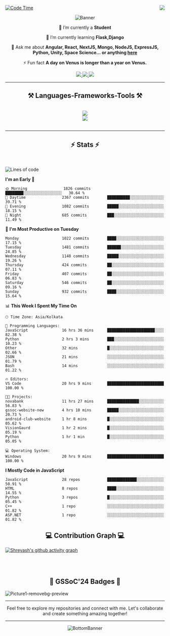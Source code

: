 <div>
 
<img align="right" src="https://visitor-badge.laobi.icu/badge?page_id=shreyash3087.shreyash3087" />

 [![Code Time](https://wakatime.com/badge/user/cd5f70df-e644-46f4-a03b-e1ce78615131.svg)](https://wakatime.com/@cd5f70df-e644-46f4-a03b-e1ce78615131)
 
</div>


<div align="center">
 
![Banner](https://github.com/user-attachments/assets/fe33d289-b057-4d85-ad76-3103802aa9e1)

</div>


<div align="center">
 
 🔭 I’m currently a **Student** 
 
 🌱 I’m currently learning **Flask,Django**

💬 Ask me about **Angular, React, NextJS, Mongo, NodeJS, ExpressJS, Python, Unity, Space Science... or anything [here](https://github.com/shreyash3087/shreyash3087/issues)**

⚡ Fun fact **A day on Venus is longer than a year on Venus.**

</div>
 
<div align="center"> 
  <a href="mailto:shreyash3087@gmail.com">
    <img src="https://img.shields.io/badge/Gmail-333333?style=for-the-badge&logo=gmail&logoColor=red" />
  </a>
  <a href="https://www.linkedin.com/in/shreyash-srivastava-1a1161280" target="_blank">
    <img src="https://img.shields.io/badge/LinkedIn-0077B5?style=for-the-badge&logo=linkedin&logoColor=white" target="_blank" />
  </a>
  <a href="https://github.com/shreyash3087" target="_blank">
     <img src="https://img.shields.io/badge/Github-FF5722?style=for-the-badge&logo=github&logoColor=white" target="_blank" />
  </a>
</div>
<hr/>
 
<h2 align="center">⚒️ Languages-Frameworks-Tools ⚒️</h2>
<br/>
<div align="center">
    <img src="https://skillicons.dev/icons?i=react,bootstrap,html,css,vscode,github,figma,cpp,vercel,netlify" /><br>
    <img src="https://skillicons.dev/icons?i=tailwind,git,nodejs,python,javascript,typescript,express,firebase,mongodb,nextjs,unity,azure,blender" /><br>
</div>

<br/>
<hr/>

<h2 align="center">⚡ Stats ⚡</h2>

<br>
<div>
 
 
<!--START_SECTION:waka-->
![Lines of code](https://img.shields.io/badge/From%20Hello%20World%20I%27ve%20Written-4.5%20million%20lines%20of%20code-blue)

**I'm an Early 🐤** 

```text
🌞 Morning                1826 commits        ████████░░░░░░░░░░░░░░░░░   30.64 % 
🌆 Daytime                2367 commits        ██████████░░░░░░░░░░░░░░░   39.71 % 
🌃 Evening                1082 commits        █████░░░░░░░░░░░░░░░░░░░░   18.15 % 
🌙 Night                  685 commits         ███░░░░░░░░░░░░░░░░░░░░░░   11.49 % 
```
📅 **I'm Most Productive on Tuesday** 

```text
Monday                   1022 commits        ████░░░░░░░░░░░░░░░░░░░░░   17.15 % 
Tuesday                  1481 commits        ██████░░░░░░░░░░░░░░░░░░░   24.85 % 
Wednesday                1148 commits        █████░░░░░░░░░░░░░░░░░░░░   19.26 % 
Thursday                 424 commits         ██░░░░░░░░░░░░░░░░░░░░░░░   07.11 % 
Friday                   407 commits         ██░░░░░░░░░░░░░░░░░░░░░░░   06.83 % 
Saturday                 546 commits         ██░░░░░░░░░░░░░░░░░░░░░░░   09.16 % 
Sunday                   932 commits         ████░░░░░░░░░░░░░░░░░░░░░   15.64 % 
```


📊 **This Week I Spent My Time On** 

```text
🕑︎ Time Zone: Asia/Kolkata

💬 Programming Languages: 
JavaScript               16 hrs 36 mins      █████████████████████░░░░   82.38 % 
Python                   2 hrs 3 mins        ███░░░░░░░░░░░░░░░░░░░░░░   10.23 % 
Other                    32 mins             █░░░░░░░░░░░░░░░░░░░░░░░░   02.66 % 
JSON                     21 mins             ░░░░░░░░░░░░░░░░░░░░░░░░░   01.79 % 
Bash                     14 mins             ░░░░░░░░░░░░░░░░░░░░░░░░░   01.22 % 

🔥 Editors: 
VS Code                  20 hrs 9 mins       █████████████████████████   100.00 % 

🐱‍💻 Projects: 
novabank                 11 hrs 27 mins      ██████████████░░░░░░░░░░░   56.83 % 
gssoc-website-new        4 hrs 10 mins       █████░░░░░░░░░░░░░░░░░░░░   20.73 % 
android-club-website     1 hr 8 mins         █░░░░░░░░░░░░░░░░░░░░░░░░   05.62 % 
VisionGaurd              1 hr 2 mins         █░░░░░░░░░░░░░░░░░░░░░░░░   05.19 % 
Python                   1 hr 1 min          █░░░░░░░░░░░░░░░░░░░░░░░░   05.05 % 

💻 Operating System: 
Windows                  20 hrs 9 mins       █████████████████████████   100.00 % 
```

**I Mostly Code in JavaScript** 

```text
JavaScript               28 repos            █████████████░░░░░░░░░░░░   50.91 % 
HTML                     8 repos             ████░░░░░░░░░░░░░░░░░░░░░   14.55 % 
Python                   3 repos             █░░░░░░░░░░░░░░░░░░░░░░░░   05.45 % 
C++                      1 repo              ░░░░░░░░░░░░░░░░░░░░░░░░░   01.82 % 
ASP.NET                  1 repo              ░░░░░░░░░░░░░░░░░░░░░░░░░   01.82 % 
```




<!--END_SECTION:waka-->

</div>

<div>
  <div align="center" ><h2 align="center">💻 Contribution Graph 💻</h2></div>
 
  [![Shreyash's github activity graph](https://github-readme-activity-graph.vercel.app/graph?username=shreyash3087&hide_border=true&theme=github)](https://github.com/ashutosh00710/github-readme-activity-graph)
 
</div>

<br/><br/>

<h2 align="center">🔰 GSSoC'24 Badges 🔰</h2>

![Picture1-removebg-preview](https://github.com/user-attachments/assets/4ece96a5-043a-44df-b51b-40738d3603ff)

<div align="center"> 
  <hr/>
  Feel free to explore my repositories and connect with me. Let's collaborate and create something amazing together!
  <hr/>
</div>

<div align="center">
 
![BottomBanner](https://github.com/user-attachments/assets/7afe064f-9b9f-401d-bec1-35c8625bb3dc)

</div>

